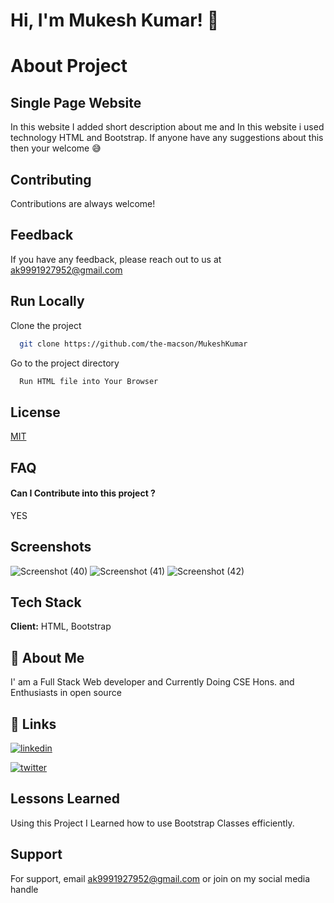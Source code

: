 
# Hi, I'm Mukesh Kumar! 👋

  # About Project
## Single Page Website 
In this website I added short description about me and In this website i used technology HTML and Bootstrap. If anyone have any suggestions about this then your welcome 😅
  


## Contributing

Contributions are always welcome!

<!-- See `contributing.md` for ways to get started.

Please adhere to this project's `code of conduct`.
 -->
  
## Feedback

If you have any feedback, please reach out to us at ak9991927952@gmail.com

  
## Run Locally

Clone the project

```bash
  git clone https://github.com/the-macson/MukeshKumar
```

Go to the project directory

```bash
  Run HTML file into Your Browser 
```
  
## License

[MIT](https://choosealicense.com/licenses/mit/)

  
## FAQ

#### Can I Contribute into this project ?

 YES

  
## Screenshots

![Screenshot (40)](https://user-images.githubusercontent.com/71259159/129515683-8ddc5056-24de-44f7-b400-6deef7bcc118.png)
![Screenshot (41)](https://user-images.githubusercontent.com/71259159/129515695-a6961aeb-6ffe-4433-89a4-63da0acb029e.png)
![Screenshot (42)](https://user-images.githubusercontent.com/71259159/129515698-e8072118-f3f4-4b3a-9d90-f0ec8437dcf5.png)

  
## Tech Stack

**Client:** HTML, Bootstrap

  
## 🚀 About Me
I' am a Full Stack Web developer and Currently Doing CSE Hons. and Enthusiasts in open source

  
## 🔗 Links
[![linkedin](https://img.shields.io/badge/linkedin-0A66C2?style=for-the-badge&logo=linkedin&logoColor=white)](https://www.linkedin.com/in/mukesh-kumar-macson/)

[![twitter](https://img.shields.io/badge/twitter-1DA1F2?style=for-the-badge&logo=twitter&logoColor=white)](https://twitter.com/the_macson)

  
## Lessons Learned
Using this Project I Learned how to use Bootstrap Classes efficiently.

  
## Support

For support, email ak9991927952@gmail.com or join on my social media handle 

  
